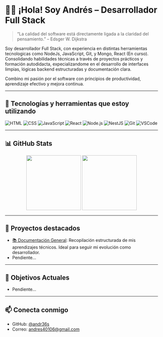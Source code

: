 # 👨‍💻 ¡Hola! Soy Andrés – Desarrollador Full Stack

> “La calidad del software está directamente ligada a la claridad del pensamiento.” – Edsger W. Dijkstra

Soy desarrollador Full Stack, con experiencia en distintas herramientas tecnologicas como NodeJs, JavaScript, Git, y Mongo, React (En curso). Consolidando habilidades técnicas a través de proyectos prácticos y formación autodidacta, expecializandome en el desarrollo de interfaces limpias, lógicas backend estructuradas y documentación clara.

Combino mi pasión por el software con principios de productividad, aprendizaje efectivo y mejora continua.

---

## 🚀 Tecnologías y herramientas que estoy utilizando

![HTML](https://img.shields.io/badge/HTML5-E34F26?style=flat-square&logo=html5&logoColor=white) 
![CSS](https://img.shields.io/badge/CSS3-1572B6?style=flat-square&logo=css3&logoColor=white) 
![JavaScript](https://img.shields.io/badge/JavaScript-F7DF1E?style=flat-square&logo=javascript&logoColor=black) 
![React](https://img.shields.io/badge/React-20232A?style=flat-square&logo=react&logoColor=61DAFB) 
![Node.js](https://img.shields.io/badge/Node.js-339933?style=flat-square&logo=node.js&logoColor=white) 
![NestJS](https://img.shields.io/badge/NestJS-E0234E?style=flat-square&logo=nestjs&logoColor=white) 
![Git](https://img.shields.io/badge/Git-F05032?style=flat-square&logo=git&logoColor=white) 
![VSCode](https://img.shields.io/badge/VSCode-007ACC?style=flat-square&logo=visual-studio-code&logoColor=white)

---

## 📊 GitHub Stats

<div align="center">
  <img height="180em" src="https://github-readme-stats.vercel.app/api?username=andr36s&show_icons=true&theme=tokyonight&hide_border=true" />
  <img height="180em" src="https://github-readme-stats.vercel.app/api/top-langs/?username=andr36s&layout=compact&theme=tokyonight&hide_border=true" />
</div>

---

## 🧩 Proyectos destacados

- [📚 Documentación General](https://github.com/andr36s/documentacion-general): Recopilación estructurada de mis aprendizajes técnicos. Ideal para seguir mi evolución como desarrollador.
- Pendiente...

---

## 🎯 Objetivos Actuales

- Pendiente...

---

## 📫 Conecta conmigo

- GitHub: [@andr36s](https://github.com/andr36s)
- Correo: andres40106@gmail.com
